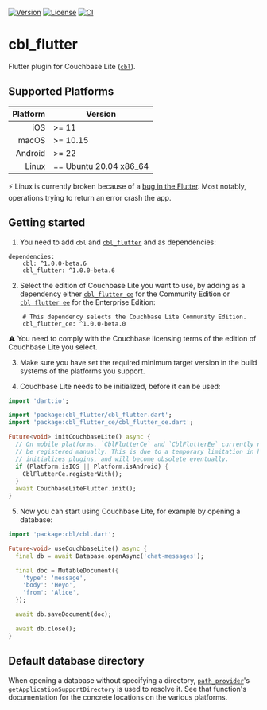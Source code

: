 [![Version](https://badgen.net/pub/v/cbl_flutter)](https://pub.dev/packages/cbl_flutter)
[![License](https://badgen.net/pub/license/cbl_flutter)](https://github.com/cbl-dart/cbl-dart/blob/main/packages/cbl_flutter/LICENSE)
[![CI](https://github.com/cbl-dart/cbl-dart/actions/workflows/ci.yaml/badge.svg)](https://github.com/cbl-dart/cbl-dart/actions/workflows/ci.yaml)

# cbl_flutter

Flutter plugin for Couchbase Lite ([`cbl`](https://pub.dev/packages/cbl)).

## Supported Platforms

| Platform | Version                |
| -------: | ---------------------- |
|      iOS | >= 11                  |
|    macOS | >= 10.15               |
|  Android | >= 22                  |
|    Linux | == Ubuntu 20.04 x86_64 |

:zap: Linux is currently broken because of a
[bug in the Flutter](https://github.com/flutter/flutter/issues/66575). Most
notably, operations trying to return an error crash the app.

## Getting started

1. You need to add `cbl` and
   [`cbl_flutter`](https://pub.dev/packages/cbl_flutter) and as dependencies:

```pubspec
dependencies:
    cbl: ^1.0.0-beta.6
    cbl_flutter: ^1.0.0-beta.6
```

2. Select the edition of Couchbase Lite you want to use, by adding as a
   dependency either [`cbl_flutter_ce`](https://pub.dev/packages/cbl_flutter_ce)
   for the Community Edition or
   [`cbl_flutter_ee`](https://pub.dev/packages/cbl_flutter_ee) for the
   Enterprise Edition:

```pubspec
    # This dependency selects the Couchbase Lite Community Edition.
    cbl_flutter_ce: ^1.0.0-beta.0
```

:warning: You need to comply with the Couchbase licensing terms of the edition
of Couchbase Lite you select.

3. Make sure you have set the required minimum target version in the build
   systems of the platforms you support.

4. Couchbase Lite needs to be initialized, before it can be used:

```dart
import 'dart:io';

import 'package:cbl_flutter/cbl_flutter.dart';
import 'package:cbl_flutter_ce/cbl_flutter_ce.dart';

Future<void> initCouchbaseLite() async {
  // On mobile platforms, `CblFlutterCe` and `CblFlutterEe` currently need to 
  // be registered manually. This is due to a temporary limitation in how Flutter 
  // initializes plugins, and will become obsolete eventually.
  if (Platform.isIOS || Platform.isAndroid) {
    CblFlutterCe.registerWith();
  }
  await CouchbaseLiteFlutter.init();
}
```

5. Now you can start using Couchbase Lite, for example by opening a database:

```dart
import 'package:cbl/cbl.dart';

Future<void> useCouchbaseLite() async {
  final db = await Database.openAsync('chat-messages');

  final doc = MutableDocument({
    'type': 'message',
    'body': 'Heyo',
    'from': 'Alice',
  });

  await db.saveDocument(doc);

  await db.close();
}
```

## Default database directory

When opening a database without specifying a directory,
[`path_provider`][path_provider]'s `getApplicationSupportDirectory` is used to
resolve it. See that function's documentation for the concrete locations on the
various platforms.

[path_provider]: https://pub.dev/packages/path_provider
